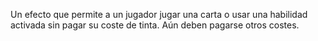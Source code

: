 Un efecto que permite a un jugador jugar una carta o usar una habilidad activada sin pagar su coste de tinta. Aún deben pagarse otros costes.